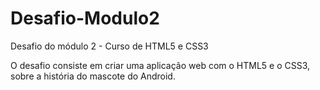 # Desafio-Modulo2

 Desafio do módulo 2 - Curso de HTML5 e CSS3

 O desafio consiste em criar uma aplicação web com o HTML5 e o CSS3, sobre a história do mascote do Android.
